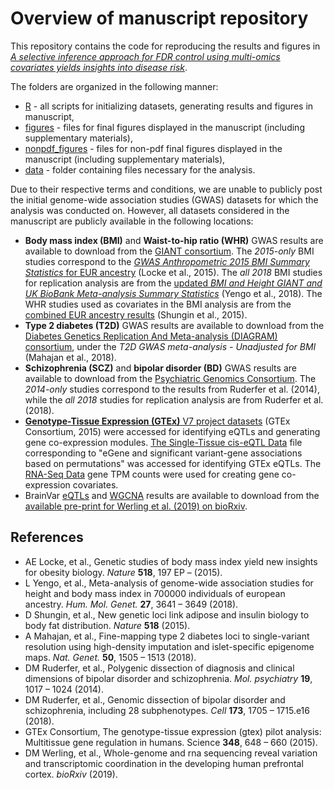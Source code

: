 # Overview of manuscript repository

This repository contains the code for reproducing the results and figures in 
[_A selective inference approach for FDR control using multi-omics covariates yields insights into disease risk_](https://www.biorxiv.org/content/early/2019/10/16/806471.full.pdf).

The folders are organized in the following manner:

- [R](https://github.com/ryurko/AdaPT-GWAS-manuscript-code/blob/master/R) - all scripts for initializing datasets, generating results and figures in manuscript,
- [figures](https://github.com/ryurko/AdaPT-GWAS-manuscript-code/blob/master/figures) - files for final figures displayed in the manuscript (including supplementary materials),
- [nonpdf_figures](https://github.com/ryurko/AdaPT-GWAS-manuscript-code/blob/master/nonpdf_figures) - files for non-pdf final figures displayed in the manuscript (including supplementary materials),
- [data](https://github.com/ryurko/AdaPT-GWAS-manuscript-code/blob/master/data) - folder
containing files necessary for the analysis.

Due to their respective terms and conditions, we are unable to publicly post the initial genome-wide association studies (GWAS) datasets for which the analysis was conducted on. However, all datasets considered in the manuscript are publicly available in the following locations:

- __Body mass index (BMI)__ and __Waist-to-hip ratio (WHR)__ GWAS results are available to download from the [GIANT consortium](https://portals.broadinstitute.org/collaboration/giant/index.php/GIANT_Consortium_data_files). The _2015-only_ BMI studies correspond to the [_GWAS Anthropometric 2015 BMI Summary Statistics_ for EUR ancestry](https://portals.broadinstitute.org/collaboration/giant/images/1/15/SNP_gwas_mc_merge_nogc.tbl.uniq.gz) (Locke et al., 2015). The _all 2018_ BMI studies for replication
analysis are from the [updated _BMI and Height GIANT and UK BioBank Meta-analysis Summary Statistics_](https://portals.broadinstitute.org/collaboration/giant/images/c/c8/Meta-analysis_Locke_et_al%2BUKBiobank_2018_UPDATED.txt.gz) (Yengo et al., 2018). The WHR studies used as covariates in the
BMI analysis are from the [combined EUR ancestry results](https://portals.broadinstitute.org/collaboration/giant/images/5/54/GIANT_2015_WHR_COMBINED_EUR.txt.gz) (Shungin et al., 2015).
- __Type 2 diabetes (T2D)__ GWAS results are available to download from the [Diabetes Genetics Replication And Meta-analysis (DIAGRAM) consortium](https://www.diagram-consortium.org/downloads.html), under the _T2D GWAS meta-analysis - Unadjusted for BMI_ (Mahajan et al., 2018).
- __Schizophrenia (SCZ)__ and __bipolar disorder (BD)__ GWAS results are available to download
from the [Psychiatric Genomics Consortium](https://www.med.unc.edu/pgc/download-results/). The _2014-only_ studies correspond to the results from Ruderfer et al. (2014), while the _all 2018_ studies for replication analysis are from Ruderfer et al. (2018).
- [__Genotype-Tissue Expression (GTEx)__ V7 project datasets](https://gtexportal.org/home/datasets) (GTEx Consortium, 2015) were accessed for identifying eQTLs and generating gene co-expression modules. [The Single-Tissue cis-eQTL Data](https://gtexportal.org/home/datasets#filesetFilesDiv55) file corresponding to "eGene and significant variant-gene associations based on permutations" was accessed for identifying GTEx eQTLs. The [RNA-Seq Data](https://gtexportal.org/home/datasets#filesetFilesDiv54) gene TPM counts were used for creating gene co-expression covariates.
- BrainVar [eQTLs](https://www.biorxiv.org/content/biorxiv/early/2019/03/22/585430/DC5/embed/media-5.xlsx?download=true) and [WGCNA](https://www.biorxiv.org/content/biorxiv/early/2019/03/22/585430/DC4/embed/media-4.xlsx?download=true) results are available to download from the [available
pre-print for Werling et al. (2019) on bioRxiv](https://www.biorxiv.org/content/10.1101/585430v1).

## References

- AE Locke, et al., Genetic studies of body mass index yield new insights for obesity biology. _Nature_ __518__, 197 EP – (2015).
- L Yengo, et al., Meta-analysis of genome-wide association studies for height and body mass index in 700000 individuals of european ancestry. _Hum. Mol. Genet._ __27__, 3641 – 3649 (2018).
- D Shungin, et al., New genetic loci link adipose and insulin biology to body fat distribution. _Nature_ __518__ (2015).
- A Mahajan, et al., Fine-mapping type 2 diabetes loci to single-variant resolution using high-density imputation and islet-specific epigenome maps. _Nat. Genet._ __50__, 1505 – 1513 (2018).
- DM Ruderfer, et al., Polygenic dissection of diagnosis and clinical dimensions of bipolar disorder and schizophrenia. _Mol. psychiatry_ __19__, 1017 – 1024 (2014).
- DM Ruderfer, et al., Genomic dissection of bipolar disorder and schizophrenia, including 28 subphenotypes. _Cell_ __173__, 1705 – 1715.e16 (2018).
- GTEx Consortium, The genotype-tissue expression (gtex) pilot analysis: Multitissue gene regulation in humans. Science __348__, 648 – 660 (2015).
- DM Werling, et al., Whole-genome and rna sequencing reveal variation and transcriptomic coordination in the developing human prefrontal cortex. _bioRxiv_ (2019).





